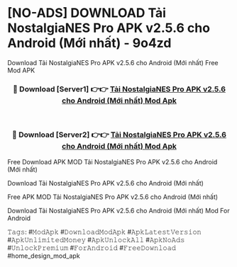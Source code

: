 # [NO-ADS] DOWNLOAD Tải NostalgiaNES Pro APK v2.5.6 cho Android (Mới nhất) - 9o4zd
Download Tải NostalgiaNES Pro APK v2.5.6 cho Android (Mới nhất) Free Mod APK

<div align="center">
<h3>🔴 Download [Server1] 👉👉 <a href="https://apk-comot.site?title=Tải_NostalgiaNES_Pro_APK_v2.5.6_cho_Android_(Mới_nhất)">Tải NostalgiaNES Pro APK v2.5.6 cho Android (Mới nhất) Mod Apk</a></h3><br>

<h3>🔴 Download [Server2] 👉👉 <a href="https://apk-comot.site?title=Tải_NostalgiaNES_Pro_APK_v2.5.6_cho_Android_(Mới_nhất)">Tải NostalgiaNES Pro APK v2.5.6 cho Android (Mới nhất) Mod Apk</a></h3>
</div>


Free Download APK MOD Tải NostalgiaNES Pro APK v2.5.6 cho Android (Mới nhất)

Download Tải NostalgiaNES Pro APK v2.5.6 cho Android (Mới nhất) 

Free APK MOD Tải NostalgiaNES Pro APK v2.5.6 cho Android (Mới nhất) 

Download Tải NostalgiaNES Pro APK v2.5.6 cho Android (Mới nhất) Mod For Android

𝚃𝚊𝚐𝚜: #𝙼𝚘𝚍𝙰𝚙𝚔 #𝙳𝚘𝚠𝚗𝚕𝚘𝚊𝚍𝙼𝚘𝚍𝙰𝚙𝚔 #𝙰𝚙𝚔𝙻𝚊𝚝𝚎𝚜𝚝𝚅𝚎𝚛𝚜𝚒𝚘𝚗 #𝙰𝚙𝚔𝚄𝚗𝚕𝚒𝚖𝚒𝚝𝚎𝚍𝙼𝚘𝚗𝚎𝚢 #𝙰𝚙𝚔𝚄𝚗𝚕𝚘𝚌𝚔𝙰𝚕𝚕 #𝙰𝚙𝚔𝙽𝚘𝙰𝚍𝚜 #𝚄𝚗𝚕𝚘𝚌𝚔𝙿𝚛𝚎𝚖𝚒𝚞𝚖 #𝙵𝚘𝚛𝙰𝚗𝚍𝚛𝚘𝚒𝚍 #𝙵𝚛𝚎𝚎𝙳𝚘𝚠𝚗𝚕𝚘𝚊𝚍 #home_design_mod_apk